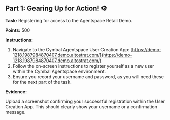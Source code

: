 ## Part 1: Gearing Up for Action! ⚙️

**Task:** Registering for access to the Agentspace Retail Demo.

**Points:** 500

**Instructions:**

1. Navigate to the Cymbal Agentspace User Creation App: [https://demo-1218.1987984870407.demo.altostrat.com/](https://demo-1218.1987984870407.demo.altostrat.com/)
2. Follow the on-screen instructions to register yourself as a new user within the Cymbal Agentspace environment.
3. Ensure you record your username and password, as you will need these for the next part of the task.

**Evidence:**

Upload a screenshot confirming your successful registration within the User Creation App. This should clearly show your username or a confirmation message.